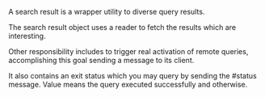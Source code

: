 A search result is a wrapper utility to diverse query results.

The search result object uses a reader to fetch the results which are interesting.

Other responsibility includes to trigger real activation of remote queries, accomplishing this goal sending a message to its client.

It also contains an exit status which you may query by sending the #status message. Value <true> means the query executed successfully and <false> otherwise.
